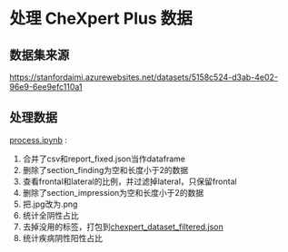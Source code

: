 # 处理 CheXpert Plus 数据

## 数据集来源
https://stanfordaimi.azurewebsites.net/datasets/5158c524-d3ab-4e02-96e9-6ee9efc110a1

## 处理数据
[process.ipynb](process.ipynb) : 

1. 合并了csv和report_fixed.json当作dataframe  
2. 删除了section_finding为空和长度小于2的数据  
3. 查看frontal和lateral的比例，并过滤掉lateral，只保留frontal  
4. 删除了section_impression为空和长度小于2的数据  
5. 把.jpg改为.png
6. 统计全阴性占比  
7. 去掉没用的标签，打包到[chexpert_dataset_filtered.json](chexpert_dataset_filtered.json)  
8. 统计疾病阴性阳性占比